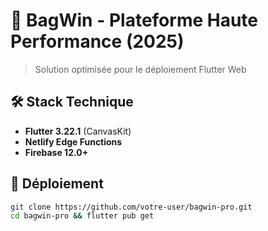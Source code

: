 # 🚀 BagWin - Plateforme Haute Performance (2025)

> Solution optimisée pour le déploiement Flutter Web

## 🛠 Stack Technique
- **Flutter 3.22.1** (CanvasKit)
- **Netlify Edge Functions**
- **Firebase 12.0+**

## 🚀 Déploiement
```bash
git clone https://github.com/votre-user/bagwin-pro.git
cd bagwin-pro && flutter pub get
